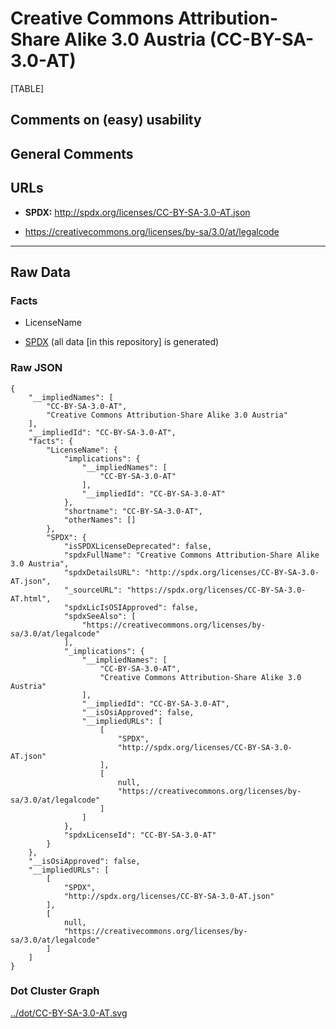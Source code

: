 Creative Commons Attribution-Share Alike 3.0 Austria (CC-BY-SA-3.0-AT)
======================================================================

[TABLE]

Comments on (easy) usability
----------------------------

General Comments
----------------

URLs
----

-   **SPDX:** http://spdx.org/licenses/CC-BY-SA-3.0-AT.json

-   https://creativecommons.org/licenses/by-sa/3.0/at/legalcode

------------------------------------------------------------------------

Raw Data
--------

### Facts

-   LicenseName

-   [SPDX](https://spdx.org/licenses/CC-BY-SA-3.0-AT.html "SPDX") (all
    data \[in this repository\] is generated)

### Raw JSON

    {
        "__impliedNames": [
            "CC-BY-SA-3.0-AT",
            "Creative Commons Attribution-Share Alike 3.0 Austria"
        ],
        "__impliedId": "CC-BY-SA-3.0-AT",
        "facts": {
            "LicenseName": {
                "implications": {
                    "__impliedNames": [
                        "CC-BY-SA-3.0-AT"
                    ],
                    "__impliedId": "CC-BY-SA-3.0-AT"
                },
                "shortname": "CC-BY-SA-3.0-AT",
                "otherNames": []
            },
            "SPDX": {
                "isSPDXLicenseDeprecated": false,
                "spdxFullName": "Creative Commons Attribution-Share Alike 3.0 Austria",
                "spdxDetailsURL": "http://spdx.org/licenses/CC-BY-SA-3.0-AT.json",
                "_sourceURL": "https://spdx.org/licenses/CC-BY-SA-3.0-AT.html",
                "spdxLicIsOSIApproved": false,
                "spdxSeeAlso": [
                    "https://creativecommons.org/licenses/by-sa/3.0/at/legalcode"
                ],
                "_implications": {
                    "__impliedNames": [
                        "CC-BY-SA-3.0-AT",
                        "Creative Commons Attribution-Share Alike 3.0 Austria"
                    ],
                    "__impliedId": "CC-BY-SA-3.0-AT",
                    "__isOsiApproved": false,
                    "__impliedURLs": [
                        [
                            "SPDX",
                            "http://spdx.org/licenses/CC-BY-SA-3.0-AT.json"
                        ],
                        [
                            null,
                            "https://creativecommons.org/licenses/by-sa/3.0/at/legalcode"
                        ]
                    ]
                },
                "spdxLicenseId": "CC-BY-SA-3.0-AT"
            }
        },
        "__isOsiApproved": false,
        "__impliedURLs": [
            [
                "SPDX",
                "http://spdx.org/licenses/CC-BY-SA-3.0-AT.json"
            ],
            [
                null,
                "https://creativecommons.org/licenses/by-sa/3.0/at/legalcode"
            ]
        ]
    }

### Dot Cluster Graph

[../dot/CC-BY-SA-3.0-AT.svg](../dot/CC-BY-SA-3.0-AT.svg "../dot/CC-BY-SA-3.0-AT.svg")
